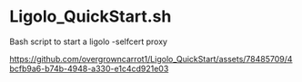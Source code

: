 # Ligolo_QuickStart.sh
Bash script to start a ligolo -selfcert proxy


https://github.com/overgrowncarrot1/Ligolo_QuickStart/assets/78485709/4bcfb9a6-b74b-4948-a330-e1c4cd921e03

